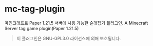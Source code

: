 # mc-tag-plugin
마인크래프트 Paper 1.21.5 서버에 사용 가능한 술래잡기 플러그인.
A Minecraft Server tag game plugin(Paper 1.21.5)

> 이 플러그인은 GNU-GPL3.0 라이선스에 의해 보호됩니다.
